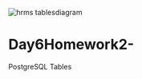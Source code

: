 ![hrms tablesdiagram](https://user-images.githubusercontent.com/81576354/118055246-6b317d00-b390-11eb-8f9b-4ee6941e370d.png)
# Day6Homework2-
PostgreSQL Tables
